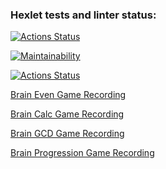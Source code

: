 ### Hexlet tests and linter status:
[![Actions Status](https://github.com/rusanov-dmitry/frontend-project-lvl1/workflows/hexlet-check/badge.svg)](https://github.com/rusanov-dmitry/frontend-project-lvl1/actions)

[![Maintainability](https://api.codeclimate.com/v1/badges/a99a88d28ad37a79dbf6/maintainability)](https://codeclimate.com/github/codeclimate/codeclimate/maintainability)

[![Actions Status](https://github.com/rusanov-dmitry/frontend-project-lvl1/workflows/lint-check/badge.svg)](https://github.com/rusanov-dmitry/frontend-project-lvl1/actions)

[Brain Even Game Recording](https://asciinema.org/a/448730)

[Brain Calc Game Recording](https://asciinema.org/a/448835)

[Brain GCD Game Recording](https://asciinema.org/a/449438)

[Brain Progression Game Recording](https://asciinema.org/a/449447)
